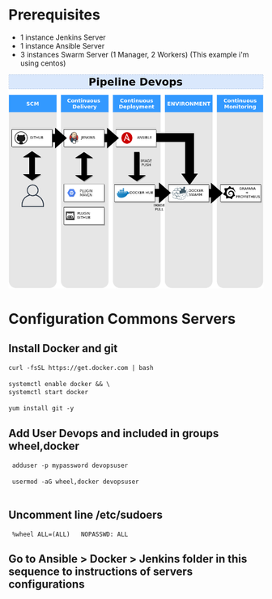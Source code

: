 # Prerequisites

* 1 instance Jenkins Server 
* 1 instance Ansible Server
* 3 instances Swarm Server (1 Manager, 2 Workers) 
(This example i'm using centos)

![PipelineExample](https://github.com/sregorMP/DevopsPipeline/blob/master/pipe.png)

# Configuration Commons Servers
## Install Docker and git 
```
curl -fsSL https://get.docker.com | bash

systemctl enable docker && \
systemctl start docker

yum install git -y 
```
## Add User Devops and included in groups wheel,docker
```
 adduser -p mypassword devopsuser

 usermod -aG wheel,docker devopsuser
 
```
## Uncomment line /etc/sudoers 
```
 %wheel	ALL=(ALL)	NOPASSWD: ALL
```
## Go to Ansible > Docker > Jenkins folder in this sequence  to instructions of servers configurations 








